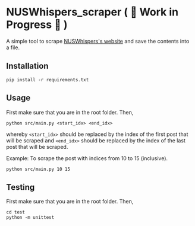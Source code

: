 # NUSWhispers_scraper ( :construction: Work in Progress :construction: )

A simple tool to scrape [NUSWhispers's website](https://www.nuswhispers.com/) and save the contents into a file.

## Installation

    pip install -r requirements.txt

## Usage 
First make sure that you are in the root folder. Then, 

    python src/main.py <start_idx> <end_idx>

whereby `<start_idx>` should be replaced by the index of the first post that will be scraped and `<end_idx>` should be replaced by the index of the last post that will be scraped.

Example: 
To scrape the post with indices from 10 to 15 (inclusive).

    python src/main.py 10 15

## Testing

First make sure that you are in the root folder. Then,

    cd test
    python -m unittest

